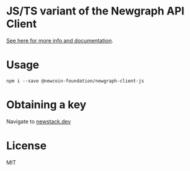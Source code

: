 # JS/TS variant of the Newgraph API Client

[See here for more info and documentation](https://github.com/Newcoin-Foundation/iosdk).

# Usage
`npm i --save @newcoin-foundation/newgraph-client-js`

# Obtaining a key
Navigate to [newstack.dev](https://newstack.dev)

# License
MIT

